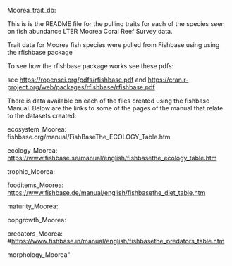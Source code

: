 Moorea_trait_db:

This is is the README file for the pulling traits for each of the species seen on fish abundance LTER Moorea Coral Reef Survey data. 

Trait data for Moorea fish species were pulled from Fishbase using  using the rfishbase package 


To see how the rfishbase package works see these pdfs:

see https://ropensci.org/pdfs/rfishbase.pdf and https://cran.r-project.org/web/packages/rfishbase/rfishbase.pdf


There is data available on each of the files created using the fishbase Manual. Below are the links to some of the pages of the manual that relate to the datasets created:

ecosystem_Moorea:
fishbase.org/manual/FishBaseThe_ECOLOGY_Table.htm

ecology_Moorea:
https://www.fishbase.se/manual/english/fishbasethe_ecology_table.htm

trophic_Moorea:

fooditems_Moorea:
https://www.fishbase.de/manual/english/fishbasethe_diet_table.htm

maturity_Moorea:

popgrowth_Moorea:

predators_Moorea:
#https://www.fishbase.in/manual/english/fishbasethe_predators_table.htm

morphology_Moorea"
